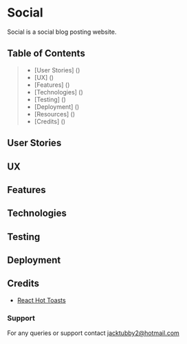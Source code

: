 # Social
Social is a social blog posting website.

## Table of Contents
> - [User Stories] ()
> - [UX] ()
> - [Features] ()
> - [Technologies] ()
> - [Testing] ()
> - [Deployment] ()
> - [Resources] ()
> - [Credits] ()

## User Stories

## UX

## Features

## Technologies

## Testing

## Deployment

## Credits
* [React Hot Toasts](https://react-hot-toast.com/)

### Support
For any queries or support contact jacktubby2@hotmail.com